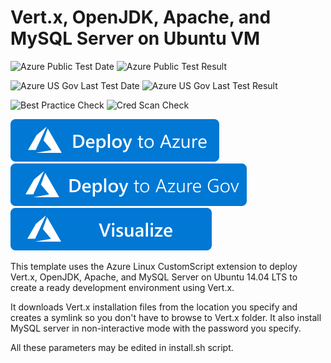 # Vert.x, OpenJDK, Apache, and MySQL Server on Ubuntu VM

![Azure Public Test Date](https://azurequickstartsservice.blob.core.windows.net/badges/application-workloads/apache/vertx-openjdk-apache-mysql-on-ubuntu/PublicLastTestDate.svg)
![Azure Public Test Result](https://azurequickstartsservice.blob.core.windows.net/badges/application-workloads/apache/vertx-openjdk-apache-mysql-on-ubuntu/PublicDeployment.svg)

![Azure US Gov Last Test Date](https://azurequickstartsservice.blob.core.windows.net/badges/application-workloads/apache/vertx-openjdk-apache-mysql-on-ubuntu/FairfaxLastTestDate.svg)
![Azure US Gov Last Test Result](https://azurequickstartsservice.blob.core.windows.net/badges/application-workloads/apache/vertx-openjdk-apache-mysql-on-ubuntu/FairfaxDeployment.svg)

![Best Practice Check](https://azurequickstartsservice.blob.core.windows.net/badges/application-workloads/apache/vertx-openjdk-apache-mysql-on-ubuntu/BestPracticeResult.svg)
![Cred Scan Check](https://azurequickstartsservice.blob.core.windows.net/badges/application-workloads/apache/vertx-openjdk-apache-mysql-on-ubuntu/CredScanResult.svg)

[![Deploy To Azure](https://raw.githubusercontent.com/Azure/azure-quickstart-templates/master/1-CONTRIBUTION-GUIDE/images/deploytoazure.svg?sanitize=true)](https://portal.azure.com/#create/Microsoft.Template/uri/https%3A%2F%2Fraw.githubusercontent.com%2FAzure%2Fazure-quickstart-templates%2Fmaster%2Fapplication-workloads%2Fapache%2Fvertx-openjdk-apache-mysql-on-ubuntu%2Fazuredeploy.json)  
[![Deploy To Azure US Gov](https://raw.githubusercontent.com/Azure/azure-quickstart-templates/master/1-CONTRIBUTION-GUIDE/images/deploytoazuregov.svg?sanitize=true)](https://portal.azure.us/#create/Microsoft.Template/uri/https%3A%2F%2Fraw.githubusercontent.com%2FAzure%2Fazure-quickstart-templates%2Fmaster%2Fapplication-workloads%2Fapache%2Fvertx-openjdk-apache-mysql-on-ubuntu%2Fazuredeploy.json)
[![Visualize](https://raw.githubusercontent.com/Azure/azure-quickstart-templates/master/1-CONTRIBUTION-GUIDE/images/visualizebutton.svg?sanitize=true)](http://armviz.io/#/?load=https%3A%2F%2Fraw.githubusercontent.com%2FAzure%2Fazure-quickstart-templates%2Fmaster%2Fapplication-workloads%2Fapache%2Fvertx-openjdk-apache-mysql-on-ubuntu%2Fazuredeploy.json)

This template uses the Azure Linux CustomScript extension to deploy Vert.x, OpenJDK, Apache, and MySQL Server on Ubuntu 14.04 LTS to create a ready development environment using Vert.x.

It downloads Vert.x installation files from the location you specify and creates a symlink so you don't have to browse to Vert.x folder. It also install MySQL server in non-interactive mode with the password you specify.

All these parameters may be edited in install.sh script.


